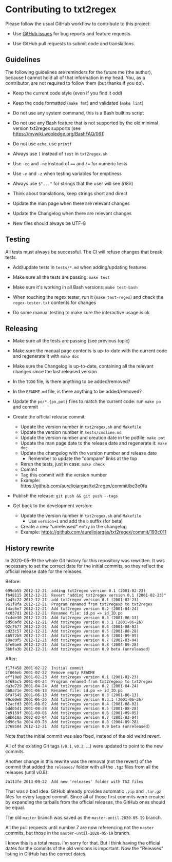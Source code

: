 # Contributing to txt2regex

Please follow the usual GitHub workflow to contribute to this project:

- Use [GitHub issues](https://github.com/aureliojargas/txt2regex/issues) for bug reports and feature requests.

- Use GitHub pull requests to submit code and translations.

## Guidelines

The following guidelines are reminders for the future me (the author), because I cannot hold all of that information in my head. You, as a contributor, are not required to follow them (but thanks if you do).

- Keep the current code style (even if you find it odd)

- Keep the code formatted (`make fmt`) and validated (`make lint`)

- Do not use any system command, this is a Bash builtins script

- Do not use any Bash feature that is not supported by the old minimal version txt2regex supports (see https://mywiki.wooledge.org/BashFAQ/061)

- Do not use `echo`, use `printf`

- Always use `[` instead of `test` in `txt2regex.sh`

- Use `-eq` and `-ne` instead of `==` and `!=` for numeric tests

- Use `-n` and `-z` when testing variables for emptiness

- Always use `$"..."` for strings that the user will see (i18n)

- Think about translations, keep strings short and direct

- Update the man page when there are relevant changes

- Update the Changelog when there are relevant changes

- New files should always be UTF-8

## Testing

All tests must always be successful. The CI will refuse changes that break tests.

- Add/update tests in `tests/*.md` when adding/updating features

- Make sure all the tests are passing: `make test`

- Make sure it's working in all Bash versions: `make test-bash`

- When touching the regex tester, run it (`make test-regex`) and check the `regex-tester.txt` contents for changes

- Do some manual testing to make sure the interactive usage is ok

## Releasing

- Make sure all the tests are passing (see previous topic)

- Make sure the manual page contents is up-to-date with the current code and regenerate it with `make doc`

- Make sure the Changelog is up-to-date, containing all the relevant changes since the last released version

- In the `TODO` file, is there anything to be added/removed?

- In the `README.md` file, is there anything to be added/removed?

- Update the `po/*.{po,pot}` files to match the current code: run `make po` and commit

- Create the official release commit:

  - Update the version number in `txt2regex.sh` and `Makefile`
  - Update the version number in `tests/cmdline.md`
  - Update the version number and creation date in the potfile: `make pot`
  - Update the man page date to the release date and regenerate it: `make doc`
  - Update the changelog with the version number and release date
    - Remember to update the "compare" links at the top
  - Rerun the tests, just in case: `make check`
  - Commit
  - Tag this commit with the version number
  - Example: https://github.com/aureliojargas/txt2regex/commit/be3e0fa

- Publish the release: `git push && git push --tags`

- Get back to the development version:
  - Update the version number in `txt2regex.sh` and `Makefile`
    - Use `version+1` and add the `b` suffix (for beta)
  - Create a new "unreleased" entry in the changelog
  - Example: https://github.com/aureliojargas/txt2regex/commit/193c011

## History rewrite

In 2020-05-19 the whole Git history for this repository was rewritten. It was necessary to set the correct date for the initial commits, so they reflect the official release date for the releases.

Before:

    699db55 2012-12-21  adding txt2regex version 0.1 (2001-02-23)
    fb48115 2012-12-21  Revert "adding txt2regex version 0.1 (2001-02-23)"
    1a45c22 2012-12-21  add txt2regex version 0.1 (2001-02-23)
    961f8fa 2012-12-21  Program renamed from txt2regexp to txt2regex
    f4ac6e7 2012-12-21  Add txt2regex version 0.2 (2001-04-24)
    4c037d1 2012-12-21  Renamed file: id.po => id_ID.po
    7c4de30 2012-12-21  Add txt2regex version 0.3 (2001-06-13)
    5d56afd 2012-12-21  Add txt2regex version 0.3.1 (2001-06-26)
    92c7677 2012-12-21  Add txt2regex version 0.4 (2001-08-02)
    cd23c57 2012-12-21  Add txt2regex version 0.5 (2001-08-28)
    4b572b5 2012-12-21  Add txt2regex version 0.6 (2001-09-05)
    20ac0f5 2012-12-21  Add txt2regex version 0.7 (2002-03-04)
    6fe0ae8 2012-12-21  Add txt2regex version 0.8 (2004-09-28)
    3bbfa3b 2012-12-21  Add txt2regex version 0.9 beta (unreleased)

After:

    f17f458 2001-02-22  Initial commit
    2f066eb 2001-02-22  Remove empty README
    eff18e0 2001-02-23  Add txt2regex version 0.1 (2001-02-23)
    5f685c5 2001-04-24  Program renamed from txt2regexp to txt2regex
    da3e729 2001-04-24  Add txt2regex version 0.2 (2001-04-24)
    db8a71e 2001-06-13  Renamed file: id.po => id_ID.po
    6fa7545 2001-06-13  Add txt2regex version 0.3 (2001-06-13)
    98c60e8 2001-06-26  Add txt2regex version 0.3.1 (2001-06-26)
    f2acfd3 2001-08-02  Add txt2regex version 0.4 (2001-08-02)
    bdd05d1 2001-08-28  Add txt2regex version 0.5 (2001-08-28)
    7e9159f 2001-09-05  Add txt2regex version 0.6 (2001-09-05)
    b8b618a 2002-03-04  Add txt2regex version 0.7 (2002-03-04)
    8d96c9a 2004-09-28  Add txt2regex version 0.8 (2004-09-28)
    2768584 2012-12-21  Add txt2regex version 0.9 beta (unreleased)

Note that the initial commit was also fixed, instead of the old weird revert.

All of the existing Git tags (`v0.1`, `v0.2`, ...) were updated to point to the new commits.

Another change in this rewrite was the removal (not the revert) of the commit that added the `releases/` folder with all the `.tgz` files from all the releases (until v0.8):

    2a113fe 2013-09-22  Add new 'releases' folder with TGZ files

That was a bad idea. GitHub already provides automatic `.zip` and `.tar.gz` files for every tagged commit. Since all of those first commits were created by expanding the tarballs from the official releases, the GitHub ones should be equal.

The old `master` branch was saved as the `master-until-2020-05-19` branch.

All the pull requests until number 7 are now referencing not the `master` commits, but those in the `master-until-2020-05-19` branch.

I know this is a total mess. I'm sorry for that. But I think having the official dates for the commits of the old versions is important. Now the "Releases" listing in GitHub has the correct dates.
